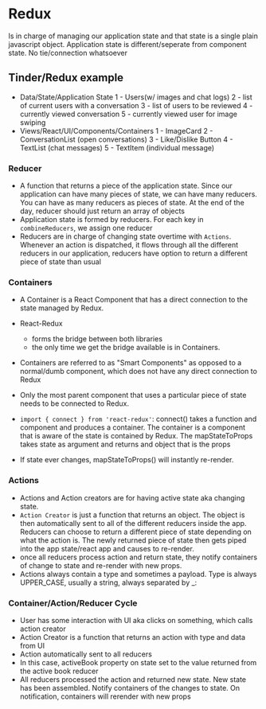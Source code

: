 # Redux

Is in charge of managing our application state and that state is a single plain javascript object. Application state is different/seperate from component state. No tie/connection whatsoever

## Tinder/Redux example

- Data/State/Application State
  1 - Users(w/ images and chat logs)
  2 - list of current users with a conversation
  3 - list of users to be reviewed
  4 - currently viewed conversation
  5 - currently viewed user for image swiping
- Views/React/UI/Components/Containers
  1 - ImageCard
  2 - ConversationList (open conversations)
  3 - Like/Dislike Button
  4 - TextList (chat messages)
  5 - TextItem (individual message)

### Reducer

- A function that returns a piece of the application state. Since our application can have many pieces of state, we can have many reducers. You can have as many reducers as pieces of state. At the end of the day, reducer should just return an array of objects
- Application state is formed by reducers. For each key in `combineReducers`, we assign one reducer
- Reducers are in charge of changing state overtime with `Actions`. Whenever an action is dispatched, it flows through all the different reducers in our application, reducers have option to return a different piece of state than usual

### Containers

- A Container is a React Component that has a direct connection to the state managed by Redux.
- React-Redux
  - forms the bridge between both libraries
  - the only time we get the bridge available is in Containers.
- Containers are referred to as "Smart Components" as opposed to a normal/dumb component, which does not have any direct connection to Redux
- Only the most parent component that uses a particular piece of state needs to be connected to Redux.

- `import { connect } from 'react-redux'`: connect() takes a function and component and produces a container. The container is a component that is aware of the state is contained by Redux. The mapStateToProps takes state as argument and returns and object that is the props
- If state ever changes, mapStateToProps() will instantly re-render.

### Actions

- Actions and Action creators are for having active state aka changing state.
- `Action Creator` is just a function that returns an object. The object is then automatically sent to all of the different reducers inside the app. Reducers can choose to return a different piece of state depending on what the action is. The newly returned piece of state then gets piped into the app state/react app and causes to re-render.
- once all reducers process action and return state, they notify containers of change to state and re-render with new props.
- Actions always contain a type and sometimes a payload. Type is always UPPER_CASE, usually a string, always separated by _:

### Container/Action/Reducer Cycle

- User has some interaction with UI aka clicks on something, which calls action creator
- Action Creator is a function that returns an action with type and data from UI
- Action automatically sent to all reducers
- In this case, activeBook property on state set to the value returned from the active book reducer
- All reducers processed the action and returned new state. New state has been assembled. Notify containers of the changes to state. On notification, containers will rerender with new props
